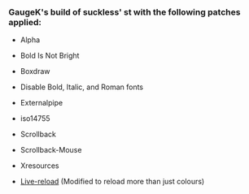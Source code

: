 ### GaugeK's build of suckless' st with the following patches applied:

- Alpha

- Bold Is Not Bright

- Boxdraw

- Disable Bold, Italic, and Roman fonts

- Externalpipe

- iso14755

- Scrollback

- Scrollback-Mouse

- Xresources

- [Live-reload](https://github.com/PaxPlay/st) (Modified to reload more than just colours)
